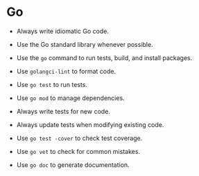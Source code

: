 <!-- Use this file to provide workspace-specific custom instructions to Copilot. For more details, visit https://code.visualstudio.com/docs/copilot/copilot-customization#_use-a-githubcopilotinstructionsmd-file -->

# Go

- Always write idiomatic Go code.
- Use the Go standard library whenever possible.
- Use the `go` command to run tests, build, and install packages.
- Use `golangci-lint` to format code.
- Use `go test` to run tests.
- Use `go mod` to manage dependencies.

- Always write tests for new code.
- Always update tests when modifying existing code.
- Use `go test -cover` to check test coverage.
- Use `go vet` to check for common mistakes.
- Use `go doc` to generate documentation.
